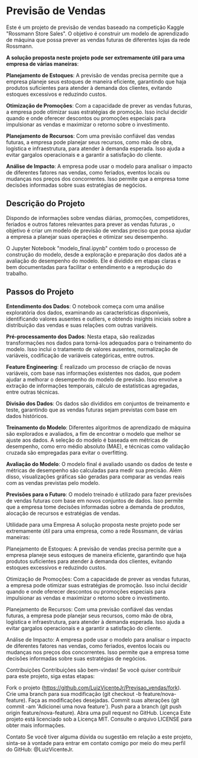 # Previsão de Vendas
Este é um projeto de previsão de vendas baseado na competição Kaggle "Rossmann Store Sales". O objetivo é construir um modelo de aprendizado de máquina que possa prever as vendas futuras de diferentes lojas da rede Rossmann.

**A solução proposta neste projeto pode ser extremamente útil para uma empresa de várias maneiras**:

**Planejamento de Estoques**: A previsão de vendas precisa permite que a empresa planeje seus estoques de maneira eficiente, garantindo que haja produtos suficientes para atender à demanda dos clientes, evitando estoques excessivos e reduzindo custos.

**Otimização de Promoções**: Com a capacidade de prever as vendas futuras, a empresa pode otimizar suas estratégias de promoção. Isso inclui decidir quando e onde oferecer descontos ou promoções especiais para impulsionar as vendas e maximizar o retorno sobre o investimento.

**Planejamento de Recursos**: Com uma previsão confiável das vendas futuras, a empresa pode planejar seus recursos, como mão de obra, logística e infraestrutura, para atender à demanda esperada. Isso ajuda a evitar gargalos operacionais e a garantir a satisfação do cliente.

**Análise de Impacto**: A empresa pode usar o modelo para analisar o impacto de diferentes fatores nas vendas, como feriados, eventos locais ou mudanças nos preços dos concorrentes. Isso permite que a empresa tome decisões informadas sobre suas estratégias de negócios.

## Descrição do Projeto
Dispondo de  informações sobre vendas diárias, promoções, competidores, feriados e outros fatores relevantes para prever as vendas futuras , o objetivo é criar um modelo de previsão de vendas preciso que possa ajudar a empresa a planejar suas operações e otimizar seu desempenho.

O Jupyter Notebook "modelo_final.ipynb" contém todo o processo de construção do modelo, desde a exploração e preparação dos dados até a avaliação do desempenho do modelo. Ele é dividido em etapas claras e bem documentadas para facilitar o entendimento e a reprodução do trabalho.

## Passos do Projeto
**Entendimento dos Dados**: O notebook começa com uma análise exploratória dos dados, examinando as características disponíveis, identificando valores ausentes e outliers, e obtendo insights iniciais sobre a distribuição das vendas e suas relações com outras variáveis.

**Pré-processamento dos Dados**: Nesta etapa, são realizadas transformações nos dados para torná-los adequados para o treinamento do modelo. Isso inclui o tratamento de valores ausentes, normalização de variáveis, codificação de variáveis categóricas, entre outros.

**Feature Engineering**: É realizado um processo de criação de novas variáveis, com base nas informações existentes nos dados, que podem ajudar a melhorar o desempenho do modelo de previsão. Isso envolve a extração de informações temporais, cálculo de estatísticas agregadas, entre outras técnicas.

**Divisão dos Dados**: Os dados são divididos em conjuntos de treinamento e teste, garantindo que as vendas futuras sejam previstas com base em dados históricos.

**Treinamento do Modelo**: Diferentes algoritmos de aprendizado de máquina são explorados e avaliados, a fim de encontrar o modelo que melhor se ajuste aos dados. A seleção do modelo é baseada em métricas de desempenho, como erro médio absoluto (MAE), e técnicas como validação cruzada são empregadas para evitar o overfitting.

**Avaliação do Modelo**: O modelo final é avaliado usando os dados de teste e métricas de desempenho são calculadas para medir sua precisão. Além disso, visualizações gráficas são geradas para comparar as vendas reais com as vendas previstas pelo modelo.

**Previsões para o Futuro**: O modelo treinado é utilizado para fazer previsões de vendas futuras com base em novos conjuntos de dados. Isso permite que a empresa tome decisões informadas sobre a demanda de produtos, alocação de recursos e estratégias de vendas.

Utilidade para uma Empresa
A solução proposta neste projeto pode ser extremamente útil para uma empresa, como a rede Rossmann, de várias maneiras:

Planejamento de Estoques: A previsão de vendas precisa permite que a empresa planeje seus estoques de maneira eficiente, garantindo que haja produtos suficientes para atender à demanda dos clientes, evitando estoques excessivos e reduzindo custos.

Otimização de Promoções: Com a capacidade de prever as vendas futuras, a empresa pode otimizar suas estratégias de promoção. Isso inclui decidir quando e onde oferecer descontos ou promoções especiais para impulsionar as vendas e maximizar o retorno sobre o investimento.

Planejamento de Recursos: Com uma previsão confiável das vendas futuras, a empresa pode planejar seus recursos, como mão de obra, logística e infraestrutura, para atender à demanda esperada. Isso ajuda a evitar gargalos operacionais e a garantir a satisfação do cliente.

Análise de Impacto: A empresa pode usar o modelo para analisar o impacto de diferentes fatores nas vendas, como feriados, eventos locais ou mudanças nos preços dos concorrentes. Isso permite que a empresa tome decisões informadas sobre suas estratégias de negócios.

Contribuições
Contribuições são bem-vindas! Se você quiser contribuir para este projeto, siga estas etapas:

Fork o projeto (https://github.com/LuizVicenteJr/Previsao_vendas/fork).
Crie uma branch para sua modificação (git checkout -b feature/nova-feature).
Faça as modificações desejadas.
Commit suas alterações (git commit -am 'Adicionei uma nova feature').
Push para a branch (git push origin feature/nova-feature).
Abra uma pull request no GitHub.
Licença
Este projeto está licenciado sob a Licença MIT. Consulte o arquivo LICENSE para obter mais informações.

Contato
Se você tiver alguma dúvida ou sugestão em relação a este projeto, sinta-se à vontade para entrar em contato comigo por meio do meu perfil do GitHub: @LuizVicenteJr.
